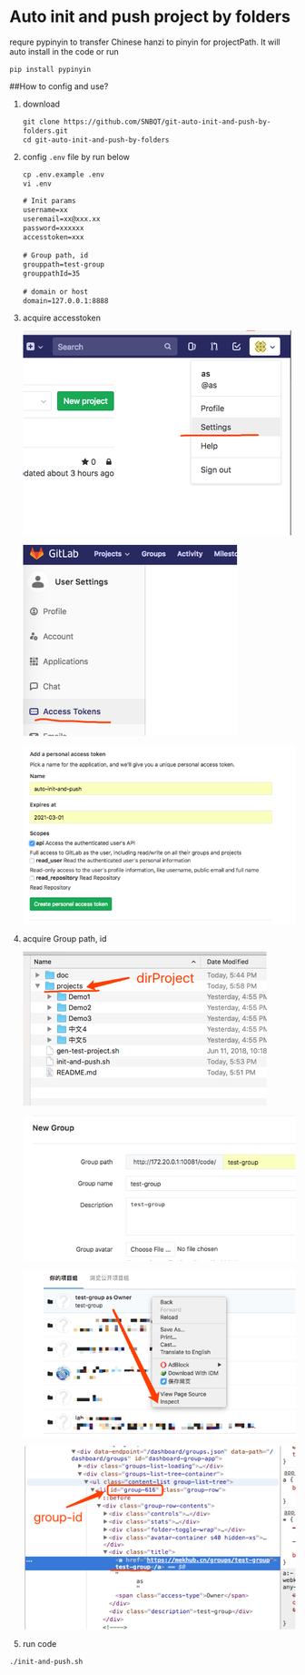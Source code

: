 # Auto init and push project by folders 
requre pypinyin to transfer Chinese hanzi to pinyin for projectPath. It will auto install in the code or run 

```
pip install pypinyin
```

##How to config and use?

1. download
    ```
    git clone https://github.com/SNBQT/git-auto-init-and-push-by-folders.git
    cd git-auto-init-and-push-by-folders
    ```

1. config `.env` file by run below
    ```
    cp .env.example .env
    vi .env
    ```

    ```
    # Init params
    username=xx 
    useremail=xx@xxx.xx
    password=xxxxxx
    accesstoken=xxx

    # Group path, id
    grouppath=test-group
    grouppathId=35

    # domain or host
    domain=127.0.0.1:8888
    ```

1. acquire accesstoken

    ![](doc/1.png)

    ![](doc/2.png)

    ![](doc/3.png)
    
1. acquire Group path, id


    ![](doc/7.png)

    ![](doc/4.png)

    ![](doc/5.png)

    ![](doc/6.png)

1. run code

```
./init-and-push.sh
```